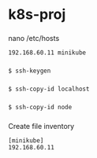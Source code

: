 # k8s-proj

###
nano /etc/hosts

```
192.168.60.11 minikube
```


###
```
$ ssh-keygen
```

###
```
$ ssh-copy-id localhost
```

###
```
$ ssh-copy-id node
```

###
Create file inventory 

```
[minikube]
192.168.60.11
```


